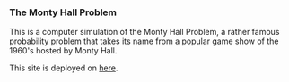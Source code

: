 ### The Monty Hall Problem

This is a computer simulation of the Monty Hall Problem, a rather
famous probability problem that takes its name from a popular
game show of the 1960's hosted by Monty Hall.

This site is deployed on [here](http://montyhallproblem.heroku.com).
